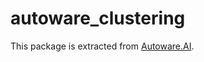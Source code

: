 # autoware_clustering

This package is extracted from [Autoware.AI](https://github.com/Autoware-AI/core_perception).
